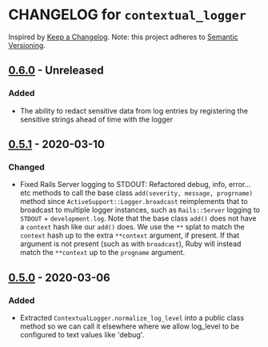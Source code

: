 # CHANGELOG for `contextual_logger`

Inspired by [Keep a Changelog](https://keepachangelog.com/en/1.0.0/).
Note: this project adheres to [Semantic Versioning](https://semver.org/spec/v2.0.0.html).

## [0.6.0] - Unreleased
### Added
- The ability to redact sensitive data from log entries by registering the sensitive strings ahead of time with the logger

## [0.5.1] - 2020-03-10
### Changed
- Fixed Rails Server logging to STDOUT: Refactored debug, info, error... etc methods to call the base class `add(severity, message, progrname)` method since
  `ActiveSupport::Logger.broadcast` reimplements that to broadcast to multiple logger instances, such as
  `Rails::Server` logging to `STDOUT` + `development.log`.
  Note that the base class `add()` does not have a `context` hash like our `add()` does.
  We use the `**` splat to match the `context` hash up to the extra
  `**context` argument, if present. If that argument is not present (such as with `broadcast`), Ruby will instead
  match the `**context` up to the `progname` argument.

## [0.5.0] - 2020-03-06
### Added
 - Extracted `ContextualLogger.normalize_log_level` into a public class method so we can call it elsewhere where we allow log_level to be
   configured to text values like 'debug'.

[0.6.0]: https://github.com/Invoca/contextual_logger/compare/v0.5.1...v0.6.0
[0.5.1]: https://github.com/Invoca/contextual_logger/compare/v0.5.0...v0.5.1
[0.5.0]: https://github.com/Invoca/contextual_logger/compare/v0.4.0...v0.5.0
